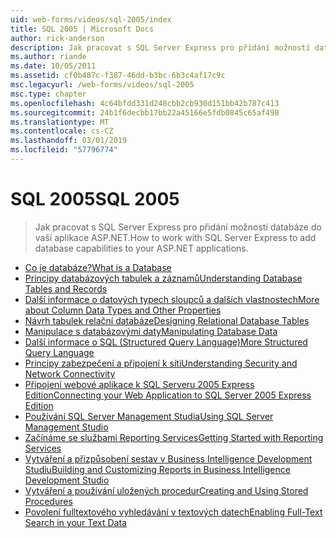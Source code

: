 ```yaml
---
uid: web-forms/videos/sql-2005/index
title: SQL 2005 | Microsoft Docs
author: rick-anderson
description: Jak pracovat s SQL Server Express pro přidání možností databáze do vaší aplikace ASP.NET.
ms.author: riande
ms.date: 10/05/2011
ms.assetid: cf0b487c-f387-46dd-b3bc-6b3c4af17c9c
msc.legacyurl: /web-forms/videos/sql-2005
msc.type: chapter
ms.openlocfilehash: 4c64bfdd331d248cbb2cb930d151bb42b787c413
ms.sourcegitcommit: 24b1f6decbb17bb22a45166e5fdb0845c65af498
ms.translationtype: MT
ms.contentlocale: cs-CZ
ms.lasthandoff: 03/01/2019
ms.locfileid: "57796774"
---
```

<a name="sql-2005"></a><span data-ttu-id="9dab1-103">SQL 2005</span><span class="sxs-lookup"><span data-stu-id="9dab1-103">SQL 2005</span></span>
====================
> <span data-ttu-id="9dab1-104">Jak pracovat s SQL Server Express pro přidání možností databáze do vaší aplikace ASP.NET.</span><span class="sxs-lookup"><span data-stu-id="9dab1-104">How to work with SQL Server Express to add database capabilities to your ASP.NET applications.</span></span>


- [<span data-ttu-id="9dab1-105">Co je databáze?</span><span class="sxs-lookup"><span data-stu-id="9dab1-105">What is a Database</span></span>](what-is-a-database.md)
- [<span data-ttu-id="9dab1-106">Principy databázových tabulek a záznamů</span><span class="sxs-lookup"><span data-stu-id="9dab1-106">Understanding Database Tables and Records</span></span>](understanding-database-tables-and-records.md)
- [<span data-ttu-id="9dab1-107">Další informace o datových typech sloupců a dalších vlastnostech</span><span class="sxs-lookup"><span data-stu-id="9dab1-107">More about Column Data Types and Other Properties</span></span>](more-about-column-data-types-and-other-properties.md)
- [<span data-ttu-id="9dab1-108">Návrh tabulek relační databáze</span><span class="sxs-lookup"><span data-stu-id="9dab1-108">Designing Relational Database Tables</span></span>](designing-relational-database-tables.md)
- [<span data-ttu-id="9dab1-109">Manipulace s databázovými daty</span><span class="sxs-lookup"><span data-stu-id="9dab1-109">Manipulating Database Data</span></span>](manipulating-database-data.md)
- [<span data-ttu-id="9dab1-110">Další informace o SQL (Structured Query Language)</span><span class="sxs-lookup"><span data-stu-id="9dab1-110">More Structured Query Language</span></span>](more-structured-query-language.md)
- [<span data-ttu-id="9dab1-111">Principy zabezpečení a připojení k síti</span><span class="sxs-lookup"><span data-stu-id="9dab1-111">Understanding Security and Network Connectivity</span></span>](understanding-security-and-network-connectivity.md)
- [<span data-ttu-id="9dab1-112">Připojení webové aplikace k SQL Serveru 2005 Express Edition</span><span class="sxs-lookup"><span data-stu-id="9dab1-112">Connecting your Web Application to SQL Server 2005 Express Edition</span></span>](connecting-your-web-application-to-sql-server-2005-express-edition.md)
- [<span data-ttu-id="9dab1-113">Používání SQL Server Management Studia</span><span class="sxs-lookup"><span data-stu-id="9dab1-113">Using SQL Server Management Studio</span></span>](using-sql-server-management-studio.md)
- [<span data-ttu-id="9dab1-114">Začínáme se službami Reporting Services</span><span class="sxs-lookup"><span data-stu-id="9dab1-114">Getting Started with Reporting Services</span></span>](getting-started-with-reporting-services.md)
- [<span data-ttu-id="9dab1-115">Vytváření a přizpůsobení sestav v Business Intelligence Development Studiu</span><span class="sxs-lookup"><span data-stu-id="9dab1-115">Building and Customizing Reports in Business Intelligence Development Studio</span></span>](building-and-customizing-reports-in-business-intelligence-development-studio.md)
- [<span data-ttu-id="9dab1-116">Vytváření a používání uložených procedur</span><span class="sxs-lookup"><span data-stu-id="9dab1-116">Creating and Using Stored Procedures</span></span>](creating-and-using-stored-procedures.md)
- [<span data-ttu-id="9dab1-117">Povolení fulltextového vyhledávání v textových datech</span><span class="sxs-lookup"><span data-stu-id="9dab1-117">Enabling Full-Text Search in your Text Data</span></span>](enabling-full-text-search-in-your-text-data.md)

